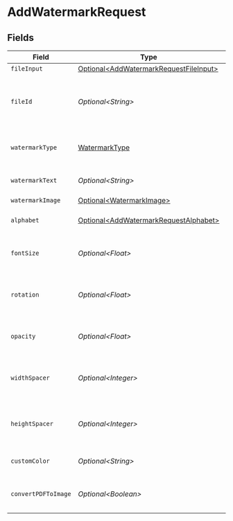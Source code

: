 # AddWatermarkRequest


## Fields

| Field                                                                                              | Type                                                                                               | Required                                                                                           | Description                                                                                        | Example                                                                                            |
| -------------------------------------------------------------------------------------------------- | -------------------------------------------------------------------------------------------------- | -------------------------------------------------------------------------------------------------- | -------------------------------------------------------------------------------------------------- | -------------------------------------------------------------------------------------------------- |
| `fileInput`                                                                                        | [Optional\<AddWatermarkRequestFileInput>](../../models/components/AddWatermarkRequestFileInput.md) | :heavy_minus_sign:                                                                                 | N/A                                                                                                |                                                                                                    |
| `fileId`                                                                                           | *Optional\<String>*                                                                                | :heavy_minus_sign:                                                                                 | File ID for server-side files (can be used instead of fileInput)                                   | a1b2c3d4-5678-90ab-cdef-ghijklmnopqr                                                               |
| `watermarkType`                                                                                    | [WatermarkType](../../models/components/WatermarkType.md)                                          | :heavy_check_mark:                                                                                 | The watermark type (text or image)                                                                 |                                                                                                    |
| `watermarkText`                                                                                    | *Optional\<String>*                                                                                | :heavy_minus_sign:                                                                                 | The watermark text                                                                                 |                                                                                                    |
| `watermarkImage`                                                                                   | [Optional\<WatermarkImage>](../../models/components/WatermarkImage.md)                             | :heavy_minus_sign:                                                                                 | N/A                                                                                                |                                                                                                    |
| `alphabet`                                                                                         | [Optional\<AddWatermarkRequestAlphabet>](../../models/components/AddWatermarkRequestAlphabet.md)   | :heavy_minus_sign:                                                                                 | The selected alphabet                                                                              |                                                                                                    |
| `fontSize`                                                                                         | *Optional\<Float>*                                                                                 | :heavy_minus_sign:                                                                                 | The font size of the watermark text                                                                |                                                                                                    |
| `rotation`                                                                                         | *Optional\<Float>*                                                                                 | :heavy_minus_sign:                                                                                 | The rotation of the watermark in degrees                                                           |                                                                                                    |
| `opacity`                                                                                          | *Optional\<Float>*                                                                                 | :heavy_minus_sign:                                                                                 | The opacity of the watermark (0.0 - 1.0)                                                           |                                                                                                    |
| `widthSpacer`                                                                                      | *Optional\<Integer>*                                                                               | :heavy_minus_sign:                                                                                 | The width spacer between watermark elements                                                        |                                                                                                    |
| `heightSpacer`                                                                                     | *Optional\<Integer>*                                                                               | :heavy_minus_sign:                                                                                 | The height spacer between watermark elements                                                       |                                                                                                    |
| `customColor`                                                                                      | *Optional\<String>*                                                                                | :heavy_minus_sign:                                                                                 | The color for watermark                                                                            |                                                                                                    |
| `convertPDFToImage`                                                                                | *Optional\<Boolean>*                                                                               | :heavy_minus_sign:                                                                                 | Convert the redacted PDF to an image                                                               |                                                                                                    |